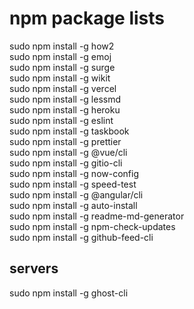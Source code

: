 # npm package lists  
  
sudo npm install -g how2  
sudo npm install -g emoj  
sudo npm install -g surge  
sudo npm install -g wikit  
sudo npm install -g vercel  
sudo npm install -g lessmd  
sudo npm install -g heroku   
sudo npm install -g eslint  
sudo npm install -g taskbook  
sudo npm install -g prettier  
sudo npm install -g @vue/cli  
sudo npm install -g gitio-cli  
sudo npm install -g now-config  
sudo npm install -g speed-test  
sudo npm install -g @angular/cli  
sudo npm install -g auto-install  
sudo npm install -g readme-md-generator  
sudo npm install -g npm-check-updates  
sudo npm install -g github-feed-cli  
  
## servers 
  
sudo npm install -g ghost-cli  
  
